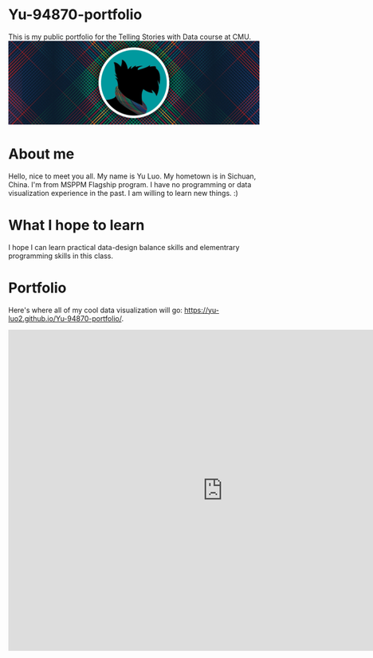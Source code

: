 # Yu-94870-portfolio
This is my public portfolio for the Telling Stories with Data course at CMU. 
![Explanation of data viz](1.jpg)

# About me
Hello, nice to meet you all. My name is Yu Luo. My hometown is in Sichuan, China. I'm from MSPPM Flagship program. I have no programming or data visualization experience in the past. I am willing to learn new things. :)

# What I hope to learn
I hope I can learn practical data-design balance skills and elementrary programming skills in this class.

# Portfolio
Here's where all of my cool data visualization will go: https://yu-luo2.github.io/Yu-94870-portfolio/.

<iframe src="https://data.oecd.org/chart/65FL" width="860" height="645" style="border: 0" mozallowfullscreen="true" webkitallowfullscreen="true" allowfullscreen="true"><a href="https://data.oecd.org/chart/65FL" target="_blank">OECD Chart: General government debt, Total, % of GDP, Annual, 2018</a></iframe>
